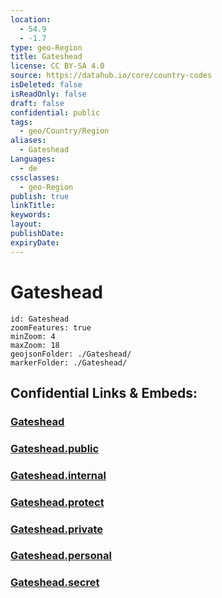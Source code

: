 ```yaml
---
location:
  - 54.9
  - -1.7
type: geo-Region
title: Gateshead
license: CC BY-SA 4.0
source: https://datahub.io/core/country-codes
isDeleted: false
isReadOnly: false
draft: false
confidential: public
tags:
  - geo/Country/Region
aliases:
  - Gateshead
Languages:
  - de
cssclasses:
  - geo-Region
publish: true
linkTitle:
keywords:
layout:
publishDate:
expiryDate:
---
```


# Gateshead

```leaflet
id: Gateshead
zoomFeatures: true 
minZoom: 4 
maxZoom: 18
geojsonFolder: ./Gateshead/
markerFolder: ./Gateshead/
```


## Confidential Links & Embeds: 

### [Gateshead](/_Standards/Earth/Continent/Europe/Europe~North/UK/England/Regions~England/North_East_England/Gateshead.md) 

### [Gateshead.public](/_public/Earth/Continent/Europe/Europe~North/UK/England/Regions~England/North_East_England/Gateshead.public.md) 

### [Gateshead.internal](/_internal/Earth/Continent/Europe/Europe~North/UK/England/Regions~England/North_East_England/Gateshead.internal.md) 

### [Gateshead.protect](/_protect/Earth/Continent/Europe/Europe~North/UK/England/Regions~England/North_East_England/Gateshead.protect.md) 

### [Gateshead.private](/_private/Earth/Continent/Europe/Europe~North/UK/England/Regions~England/North_East_England/Gateshead.private.md) 

### [Gateshead.personal](/_personal/Earth/Continent/Europe/Europe~North/UK/England/Regions~England/North_East_England/Gateshead.personal.md) 

### [Gateshead.secret](/_secret/Earth/Continent/Europe/Europe~North/UK/England/Regions~England/North_East_England/Gateshead.secret.md)

